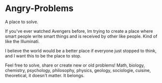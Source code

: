 # Angry-Problems
A place to solve.

If you've ever watched Avengers before, Im trying to create a place where smart people write smart things and is received by other like people. Kind of like the Illuminati.

I believe the world would be a better place if everyone just stopped to think, and I want this to be the place to stop.

Feel free to solve, share or create new or old problems! Math, biology, chemistry, psychology, philosophy, physics, geology, sociologie, cuisine, theoretical, it doesn't matter. It belongs.
